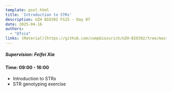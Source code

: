 ```yaml
---
template: post.html
title: 'Introduction to STRs'
description: UZH BIO392 FS25 - Day 07
date: 2025-04-16
authors:
  - "@fxia"
links: (Material)[https://github.com/compbiozurich/UZH-BIO392/tree/master/course-material/2025-04-16__Feifei-Xia__Introduction-to-STRs__BIO392-FS25_day7]
---
```


##### Supervision: Feifei Xia
#### Time: 09:00 - 16:00

- Introduction to STRs
- STR genotyping exercise

<!--more-->

